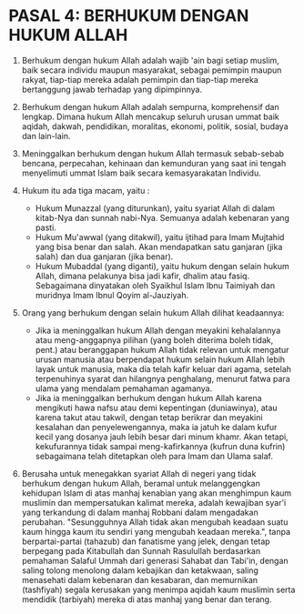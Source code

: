 # PASAL 4: BERHUKUM DENGAN HUKUM ALLAH

1. Berhukum dengan hukum Allah adalah wajib 'ain bagi setiap muslim, baik secara individu maupun masyarakat, sebagai pemimpin maupun rakyat, tiap-tiap mereka adalah pemimpin dan tiap-tiap mereka bertanggung jawab terhadap yang dipimpinnya.

2. Berhukum dengan hukum Allah adalah sempurna, komprehensif dan lengkap. Dimana hukum Allah mencakup seluruh urusan ummat baik aqidah, dakwah, pendidikan, moralitas, ekonomi, politik, sosial, budaya dan lain-lain.

3. Meninggalkan berhukum dengan hukum Allah termasuk sebab-sebab bencana, perpecahan, kehinaan dan kemunduran yang saat ini tengah menyelimuti ummat Islam baik secara kemasyarakatan Individu.

4. Hukum itu ada tiga macam, yaitu :
   - Hukum Munazzal (yang diturunkan), yaitu syariat Allah di dalam kitab-Nya dan sunnah nabi-Nya. Semuanya adalah kebenaran yang pasti.
   - Hukum Mu'awwal (yang ditakwil), yaitu ijtihad para Imam Mujtahid yang bisa benar dan salah. Akan mendapatkan satu ganjaran (jika salah) dan dua ganjaran (jika benar).
   - Hukum Mubaddal (yang diganti), yaitu hukum dengan selain hukum Allah, dimana pelakunya bisa jadi kafir, dhalim atau fasiq. Sebagaimana dinyatakan oleh Syaikhul Islam Ibnu Taimiyah dan muridnya Imam Ibnul Qoyim al-Jauziyah.


5. Orang yang berhukum dengan selain hukum Allah dilihat keadaannya:
   - Jika ia meninggalkan hukum Allah dengan meyakini kehalalannya atau meng-anggapnya pilihan (yang boleh diterima boleh tidak, pent.) atau beranggapan hukum Allah tidak relevan untuk mengatur urusan manusia atau berpendapat hukum selain hukum Allah lebih layak untuk manusia, maka dia telah kafir keluar dari agama, setelah terpenuhinya syarat dan hilangnya penghalang, menurut fatwa para ulama yang mendalam pemahaman agamanya.
   - Jika ia meninggalkan berhukum dengan hukum Allah karena mengikuti hawa nafsu atau demi kepentingan (duniawinya), atau karena takut atau takwil, dengan tetap berikrar dan meyakini kesalahan dan penyelewengannya, maka ia jatuh ke dalam kufur kecil yang dosanya jauh lebih besar dari minum khamr. Akan tetapi, kekufurannya tidak sampai meng-kafirkannya (kufrun duna kufrin) sebagaimana telah ditetapkan oleh para Imam dan Ulama salaf.

6. Berusaha untuk menegakkan syariat Allah di negeri yang tidak berhukum dengan hukum Allah, beramal untuk melanggengkan kehidupan Islam di atas manhaj kenabian yang akan menghimpun kaum muslimin dan mempersatukan kalimat mereka, adalah kewajiban syar'i yang terkandung di dalam manhaj Robbani dalam mengadakan perubahan.
   "Sesungguhnya Allah tidak akan mengubah keadaan suatu kaum hingga kaum itu sendiri yang mengubah keadaan mereka.", tanpa berpartai-partai (tahazub) dan fanatisme yang jelek, dengan tetap berpegang pada Kitabullah dan Sunnah Rasulullah berdasarkan pemahaman Salaful Ummah dari generasi Sahabat dan Tabi'in, dengan saling tolong menolong dalam kebajikan dan ketakwaan, saling menasehati dalam kebenaran dan kesabaran, dan memurnikan (tashfiyah) segala kerusakan yang menimpa aqidah kaum muslimin serta mendidik (tarbiyah) mereka di atas manhaj yang benar dan terang.